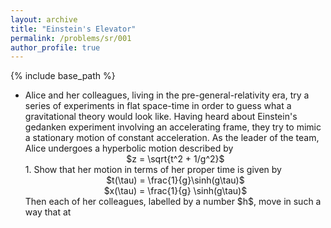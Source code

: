 ```yaml
---
layout: archive
title: "Einstein's Elevator"
permalink: /problems/sr/001
author_profile: true
---
```


{% include base_path %}

* Alice and her colleagues, living in the pre-general-relativity era, try a series of experiments in flat space-time in order to guess what a gravitational theory would look like. Having heard about Einstein's gedanken experiment involving an accelerating frame, they try to mimic a stationary motion of constant acceleration. As the leader of the team, Alice undergoes a hyperbolic motion described by <br>
    <center>
        $z = \sqrt{t^2 + 1/g^2}$
    </center>
    1. Show that her motion in terms of her proper time is given by
        <center>
            $t(\tau) = \frac{1}{g}\sinh(g\tau)$<br>
            $x(\tau) = \frac{1}{g} \sinh(g\tau)$
        </center>
    Then each of her colleagues, labelled by a number $h$, move in such a way that at 

